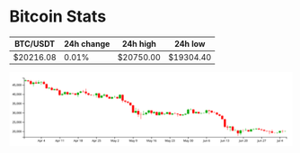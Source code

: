 # Bitcoin Stats

BTC/USDT|24h change|24h high|24h low|
|---|---|---|---|
|$20216.08|0.01%|$20750.00|$19304.40|

<img src="./chart.svg">
